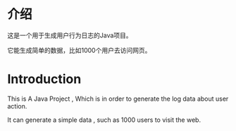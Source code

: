 # 介绍

这是一个用于生成用户行为日志的Java项目。

它能生成简单的数据，比如1000个用户去访问网页。

# Introduction 

This is A Java Project , Which is in order to generate the log data about user action.

It can generate a simple data , such as 1000 users to visit the web.
